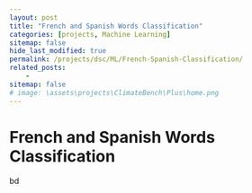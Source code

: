 ```yaml
---
layout: post
title: "French and Spanish Words Classification"
categories: [projects, Machine Learning]
sitemap: false
hide_last_modified: true
permalink: /projects/dsc/ML/French-Spanish-Classification/
related_posts:
    -
sitemap: false
# image: \assets\projects\ClimateBench\Plus\home.png
---
```


# French and Spanish Words Classification


bd